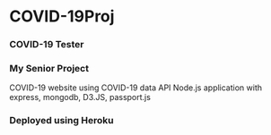 # COVID-19Proj
### COVID-19 Tester 
### My Senior Project
COVID-19 website using COVID-19 data API
Node.js application with express, mongodb, D3.JS, passport.js
### Deployed using Heroku
